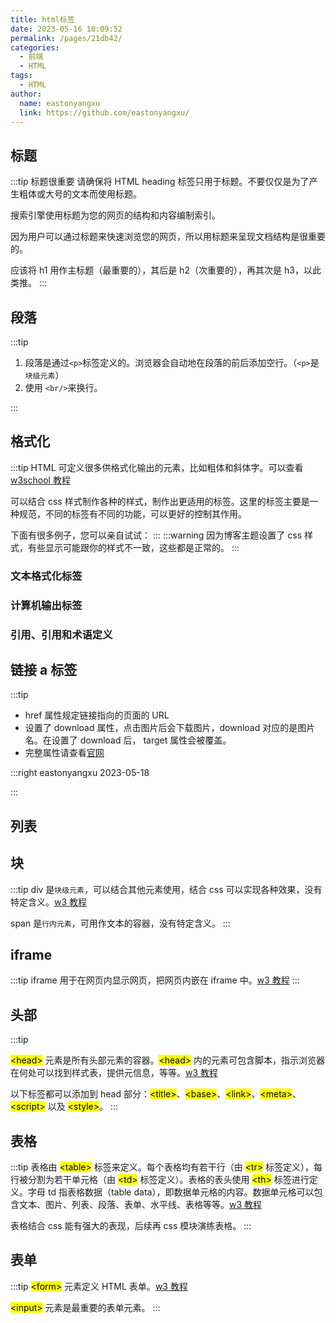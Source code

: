 ```yaml
---
title: html标签
date: 2023-05-16 10:09:52
permalink: /pages/21db42/
categories:
  - 前端
  - HTML
tags:
  - HTML
author:
  name: eastonyangxu
  link: https://github.com/eastonyangxu/
---
```


## 标题

:::tip 标题很重要
请确保将 HTML heading 标签只用于标题。不要仅仅是为了产生粗体或大号的文本而使用标题。

搜索引擎使用标题为您的网页的结构和内容编制索引。

因为用户可以通过标题来快速浏览您的网页，所以用标题来呈现文档结构是很重要的。

应该将 h1 用作主标题（最重要的），其后是 h2（次重要的），再其次是 h3，以此类推。
:::
<html-label-title/>

## 段落

:::tip

1. 段落是通过`<p>`标签定义的。浏览器会自动地在段落的前后添加空行。（`<p>`是`块级元素`）
2. 使用 `<br/>`来换行。

:::
<html-label-p/>

## 格式化

:::tip
HTML 可定义很多供格式化输出的元素，比如粗体和斜体字。可以查看 [w3school 教程](https://www.w3school.com.cn/html/html_formatting.asp)

可以结合 css 样式制作各种的样式，制作出更适用的标签。这里的标签主要是一种规范，不同的标签有不同的功能，可以更好的控制其作用。

下面有很多例子，您可以亲自试试：
:::
:::warning
因为博客主题设置了 css 样式，有些显示可能跟你的样式不一致，这些都是正常的。
:::

### 文本格式化标签

<html-label-format1/>

### 计算机输出标签

<html-label-format2/>

### 引用、引用和术语定义

<html-label-format3/>

## 链接 a 标签

:::tip

- href 属性规定链接指向的页面的 URL
- 设置了 download 属性，点击图片后会下载图片，download 对应的是图片名。在设置了 download 后， target 属性会被覆盖。
- 完整属性请查看[官网](https://www.w3school.com.cn/tags/tag_a.asp)

:::right
eastonyangxu 2023-05-18

:::

<html-label-a/>

## 列表

<html-label-list/>

## 块

:::tip
div 是`块级元素`，可以结合其他元素使用，结合 css 可以实现各种效果，没有特定含义。[w3 教程](https://www.w3school.com.cn/html/html_blocks.asp)

span 是`行内元素`，可用作文本的容器，没有特定含义。
:::

## iframe

:::tip
iframe 用于在网页内显示网页，把网页内嵌在 iframe 中。[w3 教程](https://www.w3school.com.cn/html/html_iframe.asp)
:::

## 头部

:::tip

<mark>\<head\></mark> 元素是所有头部元素的容器。<mark>\<head\></mark> 内的元素可包含脚本，指示浏览器在何处可以找到样式表，提供元信息，等等。[w3 教程](https://www.w3school.com.cn/html/html_head.asp)

以下标签都可以添加到 head 部分：<mark>\<title\></mark>、<mark>\<base\></mark>、<mark>\<link\></mark>、<mark>\<meta\></mark>、<mark>\<script\></mark> 以及 <mark>\<style\></mark>。
:::

## 表格

:::tip
表格由 <mark>\<table\></mark> 标签来定义。每个表格均有若干行（由 <mark>\<tr\></mark> 标签定义），每行被分割为若干单元格（由 <mark>\<td\></mark> 标签定义）。表格的表头使用 <mark>\<th\></mark> 标签进行定义。字母 td 指表格数据（table data），即数据单元格的内容。数据单元格可以包含文本、图片、列表、段落、表单、水平线、表格等等。[w3 教程](https://www.w3school.com.cn/html/html_tables.asp)

表格结合 css 能有强大的表现，后续再 css 模块演练表格。
:::
<html-label-table/>

## 表单

:::tip
<mark>\<form\></mark> 元素定义 HTML 表单。[w3 教程](https://www.w3school.com.cn/html/html_forms.asp)

<mark>\<input\></mark> 元素是最重要的表单元素。
:::
